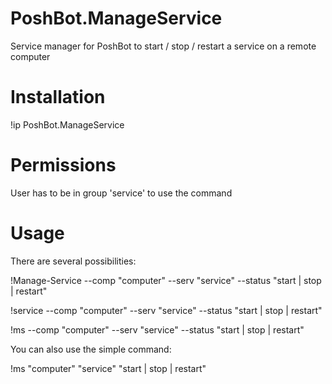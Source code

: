 # PoshBot.ManageService

Service manager for PoshBot to start / stop / restart a service on a remote computer

# Installation

!ip PoshBot.ManageService

# Permissions

User has to be in group 'service' to use the command

# Usage

There are several possibilities:

!Manage-Service --comp "computer" --serv "service" --status "start | stop | restart"

!service --comp "computer" --serv "service" --status "start | stop | restart"

!ms --comp "computer" --serv "service" --status "start | stop | restart"

You can also use the simple command:

!ms "computer" "service" "start | stop | restart"
